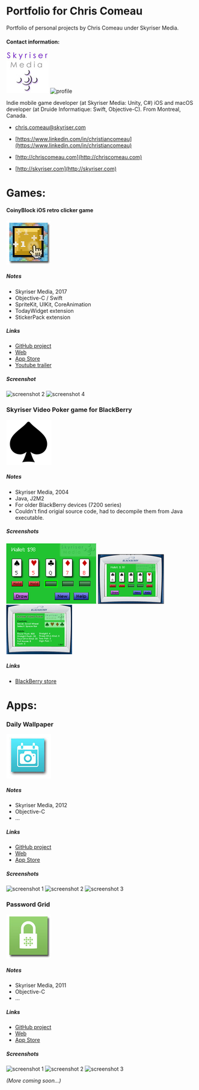 # Portfolio for Chris Comeau

Portfolio of personal projects by Chris Comeau under Skyriser Media.

#### Contact information:

![logo](https://github.com/chriscomeau/Portfolio/blob/master/images/logo.png)
![profile](https://avatars2.githubusercontent.com/u/458833?s=88&v=4)



Indie mobile game developer (at Skyriser Media: Unity, C#) 
iOS and macOS developer (at Druide Informatique: Swift, Objective-C). From Montreal, Canada.

* [chris.comeau@skyriser.com](mailto:chris.comeau@skyriser.com)

* [https://www.linkedin.com/in/christiancomeau](https://www.linkedin.com/in/christiancomeau)

* [http://chriscomeau.com](http://chriscomeau.com)

* [http://skyriser.com](http://skyriser.com)




# Games:
#### CoinyBlock iOS retro clicker game
![logo](https://github.com/chriscomeau/Portfolio/blob/master/images/coinyblock_icon.jpg)

##### Notes

* Skyriser Media, 2017
* Objective-C / Swift
* SpriteKit, UIKit, CoreAnimation
* TodayWidget extension
* StickerPack extension



##### Links

* [GitHub project](https://github.com/chriscomeau/CoinyBlock)
* [Web](http://coinyblock.com/)
* [App Store](https://itunes.apple.com/app/id914537554)
* [Youtube trailer](https://youtu.be/OOjtKRZlJL0)


##### Screenshot

![screenshot 2](http://coinyblock.com/images/gif_title5.gif)
![screenshot 4](http://coinyblock.com/images/gif_chest2_3.gif)


### Skyriser Video Poker game for BlackBerry 
![logo](https://github.com/chriscomeau/Portfolio/blob/master/images/video_poker_icon.png)

##### Notes

* Skyriser Media, 2004
* Java, J2M2
* For older BlackBerry devices (7200 series) 
* Couldn't find origial source code, had to decompile them from Java executable.

##### Screenshots


![screenshot 1](https://github.com/chriscomeau/SkyriserVideoPoker/blob/master/images/handango_poker1.gif)
![screenshot 2](https://github.com/chriscomeau/SkyriserVideoPoker/blob/master/images/screenshot_poker2.jpg)
![screenshot 3](https://github.com/chriscomeau/SkyriserVideoPoker/blob/master/images/screenshot_poker1.jpg)

##### Links

* [BlackBerry store](http://www.blackberrysoftware.us/v,c3ltYmlhbjEwNjM/skyriser_video_poker.jsp/)


# Apps:

### Daily Wallpaper 
![logo](https://github.com/chriscomeau/Portfolio/blob/master/images/bingwallpapers_icon.jpg)

##### Notes

* Skyriser Media, 2012
* Objective-C
* ...

##### Links

* [GitHub project](https://github.com/chriscomeau/DailyWallpaper)
* [Web](http://dailywallpaperapp.com/)
* [App Store](https://itunes.apple.com/app/id557949358)

##### Screenshots

![screenshot 1](http://dailywallpaperapp.com/images/screenshot1.jpg)
![screenshot 2](http://dailywallpaperapp.com/images/screenshot2.jpg)
![screenshot 3](http://dailywallpaperapp.com/images/screenshot3.jpg)




### Password Grid 
![logo](https://github.com/chriscomeau/Portfolio/blob/master/images/passwordgrid_icon.jpg)

##### Notes

* Skyriser Media, 2011
* Objective-C
* ...

##### Links

* [GitHub project](https://github.com/chriscomeau/PasswordGrid)
* [Web](http://dailywallpaperapp.com/)
* [App Store](https://itunes.apple.com/app/id557949358)

##### Screenshots

![screenshot 1](http://passwordgrid.com/images/passwordgrid1.jpg)
![screenshot 2](http://passwordgrid.com/images/passwordgrid2.jpg)
![screenshot 3](http://passwordgrid.com/images/passwordgrid3.jpg)






_(More coming soon...)_
